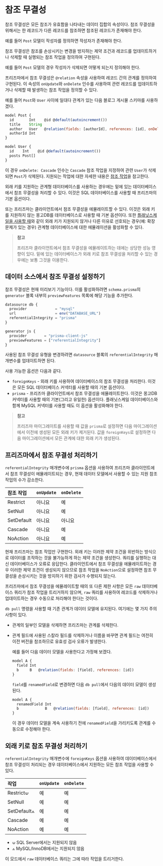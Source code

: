# 참조 무결성

참조 무결성은 모든 참조가 유효함을 나타내는 데이터 집합의 속성이다. 참조 무결성을 위해서는 한 레코드가 다른 레코드를 참조하면 참조된 레코드가 존재해야 한다.

예를 들어 `Post` 모델이 작성자를 정의하면 작성자가 존재해야 한다.

참조 무결성은 참조를 손상시키는 변경을 방지하는 제약 조건과 레코드를 업데이트하거나 삭제할 때 실행되는 참조 작업을 정의하여 구현된다.

예를 들어 `Post` 모델의 경우 작성자가 삭제되면 어떻게 되는지 정의해야 한다.

프리즈마에서 참조 무결성은 `@relation` 속성을 사용하여 레코드 간의 관계를 정의하여 구현된다. 이 속성의 `onUpdate`와 `onDelete` 인수를 사용하여 관련 레코드를 업데이트하거나 삭제할 때 발생하는 참조 작업을 정의할 수 있다.

예를 들어 `Post`와 `User` 사이에 일대다 관계가 있는 다음 블로그 게시물 스키마를 사용하겠다.

```js
model Post {
  id       Int    @id @default(autoincrement())
  title    String
  author   User   @relation(fields: [authorId], references: [id], onDelete: Cascade)
  authorId Int
}

model User {
  id    Int    @id @default(autoincrement())
  posts Post[]
}
```

이 경우 `onDelete: Cascade` 인수는 `Cascade` 참조 작업을 지정하여 관련 `User`가 삭제되면 `Post`가 삭제된다. 지원되는 작업에 대한 자세한 내용은 [참조 작업](./06-관계/05-참조-작업.md)을 참고한다.

외래 키를 지원하는 관계형 데이터베이스를 사용하는 경우에는 밑에 있는 데이터베이스에서 참조 무결성을 처리할 수 있다. 이것은 SQL 데이터베이스를 사용할 때 프리즈마의 기본 옵션이다.

또는 프리즈마는 클라이언트에서 참조 무결성을 에뮬레이트할 수 있다. 이것은 외래 키를 지원하지 않는 몽고DB를 데이터베이스로 사용할 때 기본 옵션이다. 또한 [플래닛스케일을 사용할 때](https://www.prisma.io/docs/guides/database/using-prisma-with-planetscale#differences-to-consider)와 같이 외래 키가 지원되지 않거나 다른 이유로 선호되는 경우(예: 확장 문제가 있는 경우) 관계형 데이터베이스에 대한 에뮬레이션을 활성화할 수 있다.

> **참고**
>
> 프리즈마 클라이언트에서 참조 무결성을 에뮬레이트하는 데에는 상당한 성능 영향이 있다. 밑에 있는 데이터베이스가 외래 키로 참조 무결성을 처리할 수 있는 경우에는 보통 그것을 이용한다.

## 데이터 소스에서 참조 무결성 설정하기

참조 무결성은 현재 미리보기 기능이다. 이를 활성화하려면 `schema.prisma`의 `generator` 블록 내부의 `previewFeatures` 목록에 해당 기능을 추가한다.

```js
datasource db {
  provider             = "mysql"
  url                  = env("DATABASE_URL")
  referentialIntegrity = "prisma"
}

generator js {
  provider        = "prisma-client-js"
  previewFeatures = ["referentialIntegrity"]
}
```

사용된 참조 무결성 유형을 변경하려면 `datasource` 블록의 `referentialIntegrity` 매개변수를 업데이트하면 된다.

사용 가능한 옵션은 다음과 같다.

- `foreignKeys` - 외래 키를 사용하여 데이터베이스의 참조 무결성을 처리한다. 이것은 모든 SQL 데이터베이스 커넥터를 사용할 때의 기본 옵션이다.
- `prisma` - 프리즈마 클라이언트에서 참조 무결성을 에뮬레이트한다. 이것은 몽고DB 커넥터를 사용할 때의 기본(그리고 유일한) 옵션이다. 플래닛스케일 데이터베이스와 함께 MySQL 커넥터를 사용할 때도 이 옵션을 활성화해야 한다.

> **참고**
>
> 프리즈마 마이그레이트를 사용할 때 값을 `prisma`로 설정하면 다음 마이그레이션에서 이전에 생성된 모든 외래 키가 제거된다. 값을 `foreignKeys`로 설정하면 다음 마이그레이션에서 모든 관계에 대한 외래 키가 생성된다.

## 프리즈마에서 참조 무결성 처리하기

`referentialIntegrity` 매개변수에 `prisma` 옵션을 사용하여 프리즈마 클라이언트에서 참조 무결성이 에뮬레이트되는 경우, 현재 데이터 모델에서 사용할 수 있는 지원 참조 작업의 수가 감소한다.

| 참조 작업  | `onUpdate` | `onDelete` |
| :--------- | :--------- | :--------- |
| Restrict   | 아니요     | 예         |
| SetNull    | 아니요     | 예         |
| SetDefault | 아니요     | 아니요     |
| Cascade    | 아니요     | 예         |
| NoAction   | 아니요     | 예         |

현재 프리즈마는 참조 작업만 구현한다. 외래 키는 이러한 제약 조건을 위반하는 방식으로 데이터를 조작하는 것을 불가능하게 하는 제약 조건을 생성한다. 쿼리를 실행하는 대신 데이터베이스가 오류로 응답한다. 클라이언트에서 참조 무결성을 에뮬레이트하는 경우 이러한 제약 조건이 생성되지 않으므로 참조 작업을 `NoAction`으로 설정하면 참조 무결성을 손상시키는 것을 방지하기 위한 검사가 수행되지 않는다.

프리즈마에서 참조 무결성을 에뮬레이트할 때의 또 다른 제한 사항은 모든 `raw` 데이터베이스 쿼리가 참조 작업을 트리거하지 않으며, `raw` 쿼리를 사용하여 레코드를 삭제하거나 업데이트하는 경우 수동으로 처리해야 한다는 것이다.

`db pull` 명령을 사용할 때 기존 관계가 데이터 모델에 유지된다. 여기에는 몇 가지 주의 사항이 있다.

- 관계의 일부인 모델을 삭제하면 프리즈마는 관계를 삭제한다.

- 관계 필드에 사용된 스칼라 필드를 삭제하거나 이름을 바꾸면 관계 필드는 여전히 이전 버전을 참조하므로 유효성 검사 오류가 발생한다.

    예를 들어 다음 데이터 모델을 사용한다고 가정해 보겠다.

    ```js
    model A {
      field Int
      b     B   @relation(fields: [field], references: [id])
    }
    ```

    `field`를 `renamedField`로 변경하면 다음 `db pull`에서 다음의 데이터 모델이 생성된다.

    ```js
    model A {
      renamedField Int
      b            B   @relation(fields: [field], references: [id])
    }
    ```

    이 경우 데이터 모델을 계속 사용하기 전에 `renamedField`을 가리키도록 관계를 수동으로 수정해야 한다.

## 외래 키로 참조 무결성 처리하기

`referentialIntegrity` 매개변수에 `foreignKeys` 옵션을 사용하여 데이터베이스에서 참조 무결성이 처리되는 경우 데이터베이스에서 지원하는 모든 참조 작업을 사용할 수 있다.

| 작업        | `onUpdate` | `onDelete` |
| :---------- | :--------- | :--------- |
| Restrict⟒   | 예         | 예         |
| SetNull     | 예         | 예         |
| SetDefault⟑ | 예         | 예         |
| Cascade     | 예         | 예         |
| NoAction    | 예         | 예         |

- ⟒ SQL Server에서는 지원되지 않음
- ⟑ MySQL/InnoDB에서는 지원되지 않음

이 모드에서 `raw` 데이터베이스 쿼리는 그에 따라 작업을 트리거한다.
